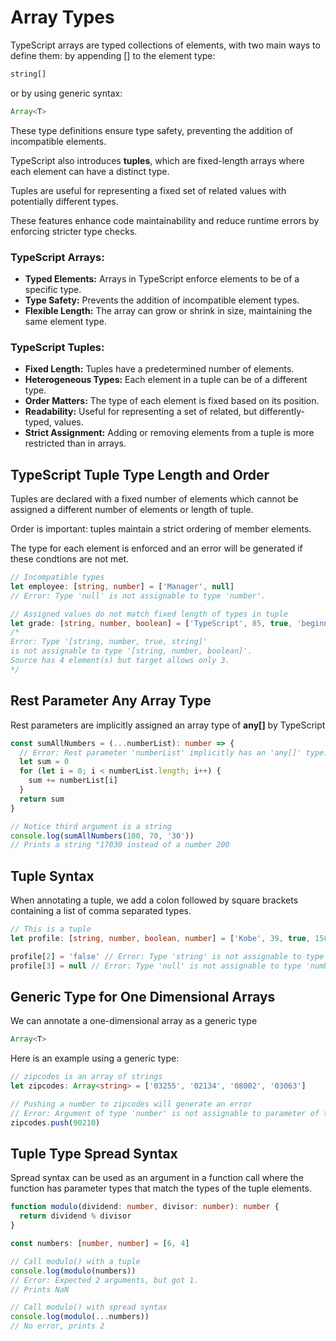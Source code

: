 # Array Types

TypeScript arrays are typed collections of elements, with two main ways to define them: by appending [] to the element type:

```typescript
string[]
```

or by using generic syntax:

```typescript
Array<T>
```

These type definitions ensure type safety, preventing the addition of incompatible elements.

TypeScript also introduces **tuples**, which are fixed-length arrays where each element can have a distinct type.

Tuples are useful for representing a fixed set of related values with potentially different types.

These features enhance code maintainability and reduce runtime errors by enforcing stricter type checks.

### TypeScript Arrays:

- **Typed Elements:** Arrays in TypeScript enforce elements to be of a specific type.
- **Type Safety:** Prevents the addition of incompatible element types.
- **Flexible Length:** The array can grow or shrink in size, maintaining the same element type.

### TypeScript Tuples:

- **Fixed Length:** Tuples have a predetermined number of elements.
- **Heterogeneous Types:** Each element in a tuple can be of a different type.
- **Order Matters:** The type of each element is fixed based on its position.
- **Readability:** Useful for representing a set of related, but differently-typed, values.
- **Strict Assignment:** Adding or removing elements from a tuple is more restricted than in arrays.

## TypeScript Tuple Type Length and Order

Tuples are declared with a fixed number of elements which cannot be assigned a different number of elements or length of tuple.

Order is important: tuples maintain a strict ordering of member elements.

The type for each element is enforced and an error will be generated if these condtions are not met.

```typescript
// Incompatible types
let employee: [string, number] = ['Manager', null]
// Error: Type 'null' is not assignable to type 'number'.

// Assigned values do not match fixed length of types in tuple
let grade: [string, number, boolean] = ['TypeScript', 85, true, 'beginner']
/*
Error: Type '[string, number, true, string]'
is not assignable to type '[string, number, boolean]'.
Source has 4 element(s) but target allows only 3.
*/
```

## Rest Parameter Any Array Type

Rest parameters are implicitly assigned an array type of **any[]** by TypeScript

```typescript
const sumAllNumbers = (...numberList): number => {
  // Error: Rest parameter 'numberList' implicitly has an 'any[]' type.
  let sum = 0
  for (let i = 0; i < numberList.length; i++) {
    sum += numberList[i]
  }
  return sum
}

// Notice third argument is a string
console.log(sumAllNumbers(100, 70, '30'))
// Prints a string "17030 instead of a number 200
```

## Tuple Syntax

When annotating a tuple, we add a colon followed by square brackets containing a list of comma separated types.

```typescript
// This is a tuple
let profile: [string, number, boolean, number] = ['Kobe', 39, true, 150000]

profile[2] = 'false' // Error: Type 'string' is not assignable to type 'boolean'.
profile[3] = null // Error: Type 'null' is not assignable to type 'number'.
```

## Generic Type for One Dimensional Arrays

We can annotate a one-dimensional array as a generic type

```typescript
Array<T>
```

Here is an example using a generic type:

```typescript
// zipcodes is an array of strings
let zipcodes: Array<string> = ['03255', '02134', '08002', '03063']

// Pushing a number to zipcodes will generate an error
// Error: Argument of type 'number' is not assignable to parameter of type 'string'.
zipcodes.push(90210)
```

## Tuple Type Spread Syntax

Spread syntax can be used as an argument in a function call where the function has parameter types that match the types of the tuple elements.

```typescript
function modulo(dividend: number, divisor: number): number {
  return dividend % divisor
}

const numbers: [number, number] = [6, 4]

// Call modulo() with a tuple
console.log(modulo(numbers))
// Error: Expected 2 arguments, but got 1.
// Prints NaN

// Call modulo() with spread syntax
console.log(modulo(...numbers))
// No error, prints 2
```
